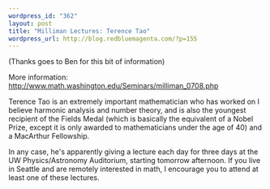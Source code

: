 ```yaml
--- 
wordpress_id: "362"
layout: post
title: "Milliman Lectures: Terence Tao"
wordpress_url: http://blog.redbluemagenta.com/?p=155
---
```

(Thanks goes to Ben for this bit of information)

More information: <a href="http://www.math.washington.edu/Seminars/milliman_0708.php">http://www.math.washington.edu/Seminars/milliman_0708.php</a>

Terence Tao is an extremely important mathematician who has worked on I believe harmonic analysis and number theory, and is also the youngest recipient of the Fields Medal (which is basically the equivalent of a Nobel Prize, except it is only awarded to mathematicians under the age of 40) and a MacArthur Fellowship.

In any case, he's apparently giving a lecture each day for three days at the UW Physics/Astronomy Auditorium, starting tomorrow afternoon.  If you live in Seattle and are remotely interested in math, I encourage you to attend at least one of these lectures.
